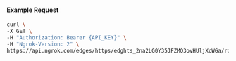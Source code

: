 <!-- Code generated for API Clients. DO NOT EDIT. -->

#### Example Request

```bash
curl \
-X GET \
-H "Authorization: Bearer {API_KEY}" \
-H "Ngrok-Version: 2" \
https://api.ngrok.com/edges/https/edghts_2na2LG0Y35JFZMQ3ovHUljXcWGa/routes/edghtsrt_2na2LKa7yFvzhqOQKAgHY0lWiMz/oauth
```

